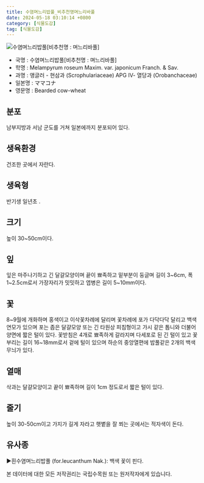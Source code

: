 ```yaml
---
title: 수염며느리밥풀_비추천명며느리바풀
date: 2024-05-18 03:10:14 +0800
category: [식물도감]
tag: [식물도감]
---
```




![수염며느리밥풀[비추천명 : 며느리바풀]](/fileUpload/plants/basic/Scrophulariaceae/Melampyrum/9532/9532_20160808131121384files_th2.jpg)
- 국명 : 수염며느리밥풀[비추천명 : 며느리바풀]
- 학명 : Melampyrum roseum Maxim. var. japonicum Franch. & Sav.
- 과명 : 앵글러 - 현삼과 (Scrophulariaceae) APG Ⅳ- 열당과 (Orobanchaceae)
- 일본명 : ママコナ
- 영문명 : Bearded cow-wheat


## 분포
남부지방과 서남 군도를 거쳐 일본에까지 분포되어 있다.
## 생육환경
건조한 곳에서 자란다.
## 생육형
반기생 일년초  .
## 크기
높이 30~50cm이다.
## 잎
잎은 마주나기하고 긴 달걀모양이며 끝이 뾰족하고 밑부분이 둥글며 길이 3~6cm, 폭 1~2.5cm로서 가장자리가 밋밋하고 엽병은 길이 5~10mm이다.
## 꽃
8~9월에 개화하며 홍색이고 이삭꽃차례에 달리며 꽃차례에 포가 다닥다닥 달리고 백색 연모가 있으며 포는 좁은 달걀모양 또는 긴 타원상 피침형이고 가시 같은 톱니와 더불어 양면에 짧은 털이 있다. 꽃받침은 4개로 뾰족하게 갈라지며 다세포로 된 긴 털이 있고 꽃부리는 길이 16~18mm로서 겉에 털이 있으며 하순의 중앙열편에 밥풀같은 2개의 백색 무늬가 있다.
## 열매
삭과는 달걀모양이고 끝이 뾰족하며 길이 1cm 정도로서 짧은 털이 있다.
## 줄기
높이 30-50cm이고 가지가 길게 자라고 햇볕을 잘 쬐는 곳에서는 적자색이 돈다.
## 유사종
▶흰수염며느리밥풀 (for.leucanthum Nak.): 백색 꽃이 핀다.






본 데이터에 대한 모든 저작권리는 국립수목원 또는 원저작자에게 있습니다.
